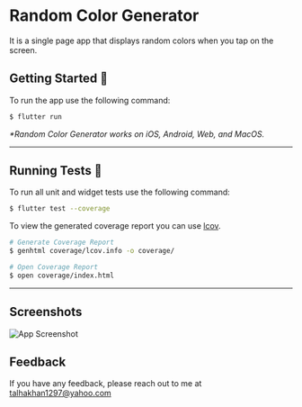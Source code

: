 # Random Color Generator

It is a single page app that displays random colors when you tap on the screen.

## Getting Started 🚀

To run the app use the following command:

```sh
$ flutter run
```

_\*Random Color Generator works on iOS, Android, Web, and MacOS._

---

## Running Tests 🧪

To run all unit and widget tests use the following command:

```sh
$ flutter test --coverage
```

To view the generated coverage report you can use [lcov](https://github.com/linux-test-project/lcov).

```sh
# Generate Coverage Report
$ genhtml coverage/lcov.info -o coverage/

# Open Coverage Report
$ open coverage/index.html
```

---

## Screenshots

![App Screenshot](https://bit.ly/3DMtfzL)

## Feedback

If you have any feedback, please reach out to me at talhakhan1297@yahoo.com
